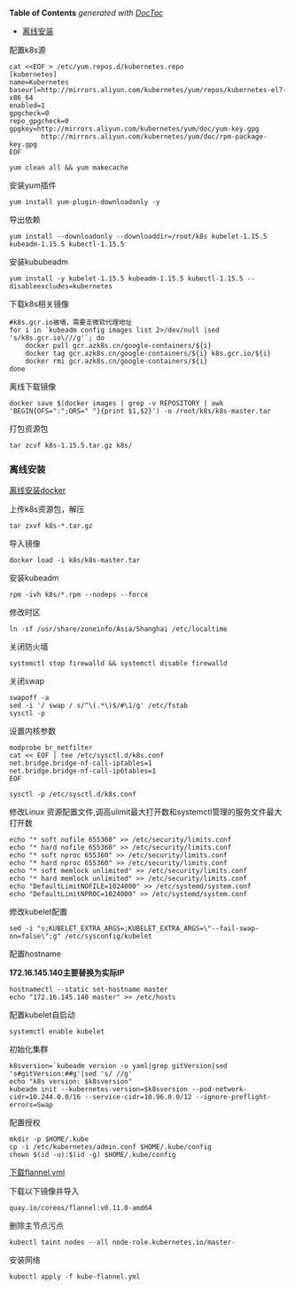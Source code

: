 <!-- START doctoc generated TOC please keep comment here to allow auto update -->
<!-- DON'T EDIT THIS SECTION, INSTEAD RE-RUN doctoc TO UPDATE -->
**Table of Contents**  *generated with [DocToc](https://github.com/thlorenz/doctoc)*

- [离线安装](#%E7%A6%BB%E7%BA%BF%E5%AE%89%E8%A3%85)

<!-- END doctoc generated TOC please keep comment here to allow auto update -->

配置k8s源

    cat <<EOF > /etc/yum.repos.d/kubernetes.repo
    [kubernetes]
    name=Kubernetes
    baseurl=http://mirrors.aliyun.com/kubernetes/yum/repos/kubernetes-el7-x86_64
    enabled=1
    gpgcheck=0
    repo_gpgcheck=0
    gpgkey=http://mirrors.aliyun.com/kubernetes/yum/doc/yum-key.gpg
            http://mirrors.aliyun.com/kubernetes/yum/doc/rpm-package-key.gpg
    EOF
    
    yum clean all && yum makecache 
    
安装yum插件

    yum install yum-plugin-downloadonly -y
    
导出依赖

    yum install --downloadonly --downloaddir=/root/k8s kubelet-1.15.5 kubeadm-1.15.5 kubectl-1.15.5
    
安装kububeadm

    yum install -y kubelet-1.15.5 kubeadm-1.15.5 kubectl-1.15.5 --disableexcludes=kubernetes
    
下载k8s相关镜像

    #k8s.gcr.io被墙，需要走微软代理地址
    for i in `kubeadm config images list 2>/dev/null |sed 's/k8s.gcr.io\///g'`; do
        docker pull gcr.azk8s.cn/google-containers/${i}
        docker tag gcr.azk8s.cn/google-containers/${i} k8s.gcr.io/${i}
        docker rmi gcr.azk8s.cn/google-containers/${i}
    done
    
离线下载镜像

    docker save $(docker images | grep -v REPOSITORY | awk 'BEGIN{OFS=":";ORS=" "}{print $1,$2}') -o /root/k8s/k8s-master.tar
  
打包资源包

    tar zcvf k8s-1.15.5.tar.gz k8s/
    
    
### 离线安装

[离线安装docker](/os/virtaul/containerontainer/docker/docker-install-offline.md)

上传k8s资源包，解压

    tar zxvf k8s-*.tar.gz
    
导入镜像

    docker load -i k8s/k8s-master.tar
    
安装kubeadm

    rpm -ivh k8s/*.rpm --nodeps --force
  
修改时区

    ln -sf /usr/share/zoneinfo/Asia/Shanghai /etc/localtime
    
关闭防火墙

    systemctl stop firewalld && systemctl disable firewalld
    
关闭swap

    swapoff -a
    sed -i '/ swap / s/^\(.*\)$/#\1/g' /etc/fstab
    sysctl -p
    
设置内核参数

    modprobe br_netfilter
    cat << EOF | tee /etc/sysctl.d/k8s.conf
    net.bridge.bridge-nf-call-iptables=1
    net.bridge.bridge-nf-call-ip6tables=1
    EOF
    
    sysctl -p /etc/sysctl.d/k8s.conf
    
修改Linux 资源配置文件,调高ulimit最大打开数和systemctl管理的服务文件最大打开数

    echo "* soft nofile 655360" >> /etc/security/limits.conf
    echo "* hard nofile 655360" >> /etc/security/limits.conf
    echo "* soft nproc 655360" >> /etc/security/limits.conf
    echo "* hard nproc 655360" >> /etc/security/limits.conf
    echo "* soft memlock unlimited" >> /etc/security/limits.conf
    echo "* hard memlock unlimited" >> /etc/security/limits.conf
    echo "DefaultLimitNOFILE=1024000" >> /etc/systemd/system.conf
    echo "DefaultLimitNPROC=1024000" >> /etc/systemd/system.conf
      
修改kubelet配置

    sed -i "s;KUBELET_EXTRA_ARGS=;KUBELET_EXTRA_ARGS=\"--fail-swap-on=false\";g" /etc/sysconfig/kubelet

配置hostname
    
**172.16.145.140主要替换为实际IP**

    hostnamectl --static set-hostname master
    echo "172.16.145.140 master" >> /etc/hosts

配置kubelet自启动

    systemctl enable kubelet
    
初始化集群
    
    k8sversion=`kubeadm version -o yaml|grep gitVersion|sed 's#gitVersion:##g'|sed 's/ //g'`
    echo "k8s version: $k8sversion"
    kubeadm init --kubernetes-version=$k8sversion --pod-network-cidr=10.244.0.0/16 --service-cidr=10.96.0.0/12 --ignore-preflight-errors=Swap
   
配置授权

    mkdir -p $HOME/.kube
    cp -i /etc/kubernetes/admin.conf $HOME/.kube/config
    chown $(id -u):$(id -g) $HOME/.kube/config
    
[下载flannel.yml](https://raw.githubusercontent.com/coreos/flannel/master/Documentation/kube-flannel.yml)

    
下载以下镜像并导入

    quay.io/coreos/flannel:v0.11.0-amd64
    
删除主节点污点

    kubectl taint nodes --all node-role.kubernetes.io/master-

安装网络

    kubectl apply -f kube-flannel.yml
    
    

   

    